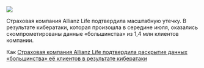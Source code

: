 <!--2025-07-27 09:07:52-->
<div class="yb">
  <div class="rss habr"><img src="https://habrastorage.org/getpro/habr/upload_files/6f2/8ce/fec/6f28cefec3d451d2d91ada4810d95769.jpg" /><p>Страховая компания Allianz Life подтвердила масштабную утечку. В результате кибератаки, которая произошла в середине июля, оказались скомпрометированы данные «большинства» из 1,4 млн клиентов компании.&nbsp;</p><p>Как <a href="https://www.bleepingcomputer.com/news/security/allianz-life-confirms-data-breach-impacts-majority-of-14-million-customers/" rel="noopener... <p class="titl"><a href="https://habr.com/ru/news/931438/?utm_source=habrahabr&utm_medium=rss&utm_campaign=931438">Страховая компания Allianz Life подтвердила раскрытие данных «большинства» её клиентов в результате кибератаки</a></p></div>
</div>
